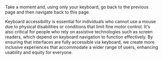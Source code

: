 Take a moment and, using only your keyboard, go back to the previous page and then navigate back to this page. 

Keyboard accessibility is essential for individuals who cannot use a mouse due to physical disabilities or conditions that limit fine motor control. It's also critical for people who rely on assistive technologies such as screen readers, which depend on keyboard navigation to function effectively. By ensuring that interfaces are fully accessible via keyboard, we create more inclusive experiences that accommodate a wider range of users, enhancing usability and equity for everyone.

